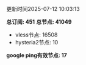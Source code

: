 更新时间2025-07-12 10:03:13

**总订阅: 451**
**总节点: 41049**
- vless节点: 16508
- hysteria2节点: 10

**google ping有效节点: 17**
